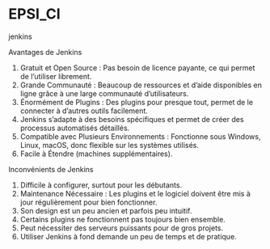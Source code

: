 # EPSI_CI
jenkins

Avantages de Jenkins

1. Gratuit et Open Source : Pas besoin de licence payante, ce qui permet de l’utiliser librement.
2. Grande Communauté : Beaucoup de ressources et d’aide disponibles en ligne grâce à une large communauté d’utilisateurs.
3. Énormément de Plugins : Des plugins pour presque tout, permet de le connecter à d’autres outils facilement.
4. Jenkins s’adapte à des besoins spécifiques et permet de créer des processus automatisés détaillés.
5. Compatible avec Plusieurs Environnements : Fonctionne sous Windows, Linux, macOS, donc flexible sur les systèmes utilisés.
6. Facile à Étendre (machines supplémentaires).

Inconvénients de Jenkins

1. Difficile à configurer, surtout pour les débutants.
2. Maintenance Nécessaire : Les plugins et le logiciel doivent être mis à jour régulièrement pour bien fonctionner.
3. Son design est un peu ancien et parfois peu intuitif.
4. Certains plugins ne fonctionnent pas toujours bien ensemble.
5. Peut nécessiter des serveurs puissants pour de gros projets.
6. Utiliser Jenkins à fond demande un peu de temps et de pratique.
